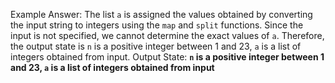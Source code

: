 Example Answer:
The list `a` is assigned the values obtained by converting the input string to integers using the `map` and `split` functions. Since the input is not specified, we cannot determine the exact values of `a`. Therefore, the output state is `n` is a positive integer between 1 and 23, `a` is a list of integers obtained from input.
Output State: **`n` is a positive integer between 1 and 23, `a` is a list of integers obtained from input**